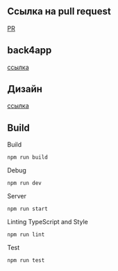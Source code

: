 ## Ссылка на pull request
[PR](https://github.com/yaramen/middle.messenger.praktikum.yandex/pull/5)

## back4app
[ссылка](https://chat-mihaalich2.b4a.run/messenger)

## Дизайн
[ссылка](https://www.figma.com/file/g5F4Vg23CHEFMqMGp42iwm/Chat?node-id=21985%3A2&t=wYqSpWiz6vWT544K-1)

## Build
Build
```
npm run build
```
Debug
```
npm run dev
```
Server
```
npm run start
```
Linting TypeScript and Style
```
npm run lint
```
Test
```
npm run test
```
